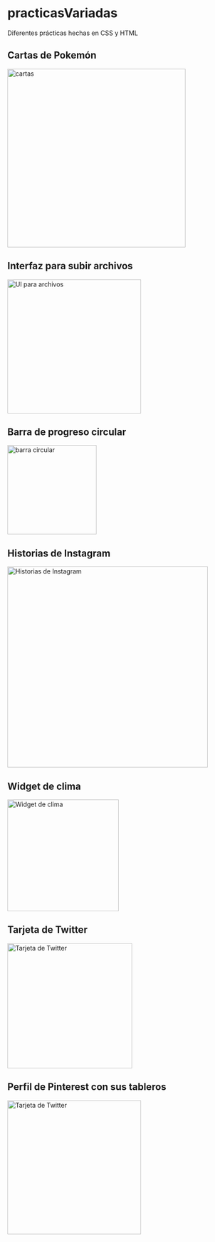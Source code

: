 # practicasVariadas
<p>Diferentes prácticas hechas en CSS y HTML</p>

<h2>Cartas de Pokemón</h2>
<img src="http://drive.google.com/uc?export=view&id=1ZUlusnHovnkKkvYrzdAWSOC4F5ouKuKV" alt="cartas" width="400">    

<h2>Interfaz para subir archivos</h2>
<img src="http://drive.google.com/uc?export=view&id=1q4jq5Il2oZYcD_Hn8xt2fkK5JoDMOVst" alt="UI para archivos" width="300">  

<h2>Barra de progreso circular</h2>
<img src="http://drive.google.com/uc?export=view&id=11t5MTTWEU57A0gSdovyNAXh5Hh5GWMsE" alt="barra circular" width="200">

<h2>Historias de Instagram</h2>
<img src="http://drive.google.com/uc?export=view&id=1ek7KNFQktFpHZEB0uAg_Y-51kaAfWpm7" alt="Historias de Instagram" width="450">    

<h2>Widget de clima</h2>
<img src="http://drive.google.com/uc?export=view&id=1zJs0anyrTZ4jcVwP5TwSm9abbJhzCPWr" alt="Widget de clima" width="250">

<h2>Tarjeta de Twitter</h2>
<img src="http://drive.google.com/uc?export=view&id=1SKhKHcaQUT6RBnYD7UFTg6lWVliYCgjg" alt="Tarjeta de Twitter" width="280"> 

<h2>Perfil de Pinterest con sus tableros</h2>
<img src="http://drive.google.com/uc?export=view&id=1IH597utTh5S0Pv5Ow3pwBbUhA7fGnD4a" alt="Tarjeta de Twitter" width="300"> 


